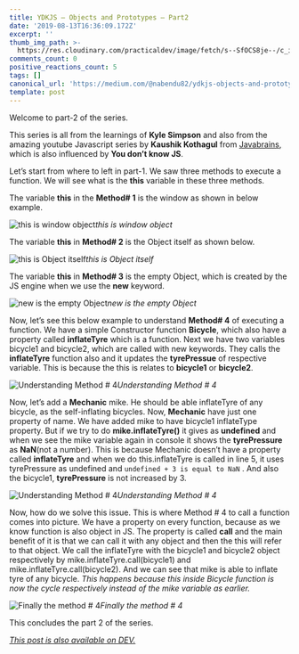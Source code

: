 ```yaml
---
title: YDKJS — Objects and Prototypes — Part2
date: '2019-08-13T16:36:09.172Z'
excerpt: ''
thumb_img_path: >-
  https://res.cloudinary.com/practicaldev/image/fetch/s--SfOCS8je--/c_imagga_scale,f_auto,fl_progressive,h_420,q_auto,w_1000/https://res.cloudinary.com/practicaldev/image/fetch/s--drltv9hH--/c_imagga_scale%2Cf_auto%2Cfl_progressive%2Ch_420%2Cq_auto%2Cw_1000/https://thepracticaldev.s3.amazonaws.com/i/wz1rkh6mzgm9ii4vmkdd.jpeg
comments_count: 0
positive_reactions_count: 5
tags: []
canonical_url: 'https://medium.com/@nabendu82/ydkjs-objects-and-prototypes-part2-b284aecf198e'
template: post
---
```


Welcome to part-2 of the series. 

This series is all from the learnings of **Kyle Simpson** and also from the amazing youtube Javascript series by **Kaushik Kothagul** from [Javabrains](https://www.youtube.com/user/koushks/playlists?view=50&shelf_id=1&sort=dd), which is also influenced by **You don’t know JS**.

Let’s start from where to left in part-1. We saw three methods to execute a function. We will see what is the **this** variable in these three methods.

The variable **this** in the **Method# 1** is the window as shown in below example.

![this is window object](https://cdn-images-1.medium.com/max/2880/1*dC-G2ffKVbL0fmnctQcLcA.png)*this is window object*

The variable **this** in **Method# 2** is the Object itself as shown below.

![this is Object itself](https://cdn-images-1.medium.com/max/2876/1*nMhZgj-ooSdP4XuDEXwI7g.png)*this is Object itself*

The variable **this** in **Method# 3** is the empty Object, which is created by the JS engine when we use the **new** keyword.

![new is the empty Object](https://cdn-images-1.medium.com/max/2878/1*X9sP_8HfvPVwuNrMbpEPZA.png)*new is the empty Object*

Now, let’s see this below example to understand **Method# 4** of executing a function. We have a simple Constructor function **Bicycle**, which also have a property called **inflateTyre** which is a function. Next we have two variables bicycle1 and bicycle2, which are called with new keywords. They calls the **inflateTyre** function also and it updates the **tyrePressue** of respective variable. This is because the this is relates to **bicycle1** or **bicycle2**.

![Understanding Method # 4](https://cdn-images-1.medium.com/max/2880/1*XwK9i5Ci9CWZSjCpWrmxbQ.png)*Understanding Method # 4*

Now, let’s add a **Mechanic** mike. He should be able inflateTyre of any bicycle, as the self-inflating bicycles. Now, **Mechanic** have just one property of name. We have added mike to have bicycle1 inflateType property. 
But if we try to do **mike.inflateTyre()** it gives as **undefined** and when we see the mike variable again in console it shows the **tyrePressure** as **NaN**(not a number). This is because Mechanic doesn’t have a property called **inflateTyre** and when we do this.inflateTyre is called in line 5, it uses tyrePressure as undefined and 
`undefined + 3 is equal to NaN`
. And also the bicycle1, **tyrePressure** is not increased by 3.

![Understanding Method # 4](https://cdn-images-1.medium.com/max/2876/1*yfkKbXF984UEVuiQTjyr-A.png)*Understanding Method # 4*

Now, how do we solve this issue. This is where Method # 4 to call a function comes into picture. We have a property on every function, because as we know function is also object in JS. The property is called **call** and the main benefit of it is that we can call it with any object and then the this will refer to that object.
We call the inflateTyre with the bicycle1 and bicycle2 object respectively by mike.inflateTyre.call(bicycle1) and mike.inflateTyre.call(bicycle2). And we can see that mike is able to inflate tyre of any bicycle. 
*This happens because this inside Bicycle function is now the cycle respectively instead of the mike variable as earlier.*

![Finally the method # 4](https://cdn-images-1.medium.com/max/2880/1*WM9B7ebJWSCIzeJA8mZISg.png)*Finally the method # 4*

This concludes the part 2 of the series. 

*[This post is also available on DEV.](https://dev.to/nabendu82/ydkjs-objects-and-prototypes-part2-1k95)*


<script>
const parent = document.getElementsByTagName('head')[0];
const script = document.createElement('script');
script.type = 'text/javascript';
script.src = 'https://cdnjs.cloudflare.com/ajax/libs/iframe-resizer/4.1.1/iframeResizer.min.js';
script.charset = 'utf-8';
script.onload = function() {
    window.iFrameResize({}, '.liquidTag');
};
parent.appendChild(script);
</script>    
